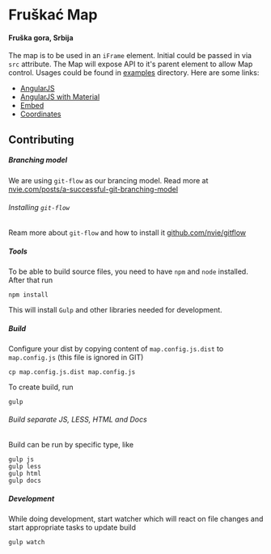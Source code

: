 # Fruškać Map
#### Fruška gora, Srbija

The map is to be used in an `iFrame` element. Initial could be passed in via `src` attribute. The Map will expose API to it's parent element to allow Map control. Usages could be found in [examples](https://github.com/fruskac/map/tree/master/examples) directory. Here are some links:

* [AngularJS](./examples/angularjs.html)
* [AngularJS with Material](./examples/angularjs-with-material.html)
* [Embed](./examples/embed.html)
* [Coordinates](./examples/coordinates.html)

## Contributing

##### Branching model
We are using `git-flow` as our brancing model. Read more at [nvie.com/posts/a-successful-git-branching-model](http://nvie.com/posts/a-successful-git-branching-model/)

###### Installing `git-flow`
Ream more about `git-flow` and how to install it [github.com/nvie/gitflow](https://github.com/nvie/gitflow)

##### Tools
To be able to build source files, you need to have `npm` and `node` installed. After that run
```
npm install
```
This will install `Gulp` and other libraries needed for development.

##### Build

Configure your dist by copying content of `map.config.js.dist` to `map.config.js` (this file is ignored in GIT)
```
cp map.config.js.dist map.config.js
```

To create build, run
```
gulp
```

###### Build separate JS, LESS, HTML and Docs
Build can be run by specific type, like
```
gulp js
gulp less
gulp html
gulp docs
```

##### Development
While doing development, start watcher which will react on file changes and start appropriate tasks to update build
```
gulp watch
```
